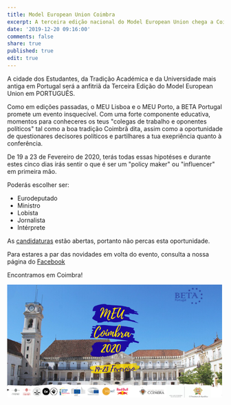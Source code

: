 ```yaml
---
title: Model European Union Coimbra
excerpt: A terceira edição nacional do Model European Union chega a Coimbra!
date: '2019-12-20 09:16:00'
comments: false
share: true
published: true
edit: true
---
```

<p align="justify">

A cidade dos Estudantes, da Tradição Académica e da Universidade mais antiga em Portugal será a anfitriã da Terceira Edição do Model European Union em PORTUGUÊS.

</p>
<p align="justify">

Como em edições passadas, o MEU Lisboa e o MEU Porto, a BETA Portugal promete um evento insquecível. Com uma forte componente educativa, momentos para conheceres os teus "colegas de trabalho e oponentes políticos" tal como a boa tradição Coimbrã dita, assim como a oportunidade de questionares decisores políticos e partilhares a tua exepriência quanto à conferência.

</p>
<p align="justify">

De 19 a 23 de Fevereiro de 2020, terás todas essas hipotéses e durante estes cinco dias irás sentir o que é ser um "policy maker" ou "influencer" em primeira mão.

</p>
<p align="justify">

Poderás escolher ser:

</p>
<p align="justify">

* Eurodeputado
* Ministro
* Lobista
* Jornalista
* Intérprete

</p>
<p align="justify">

As [candidaturas](https://docs.google.com/forms/d/e/1FAIpQLSer3_DjARFnSfRXjzJzOIoLIQPpdJqt6FX1yc66o0KY56PYiA/viewform) estão abertas, portanto não percas esta oportunidade.

</p>
<p align="justify">

Para estares a par das novidades em volta do evento, consulta a nossa página do [Facebook](https://www.facebook.com/pg/betaportugal.official/posts/?ref=page_internal)

</p>
<p align="justify">

Encontramos em Coimbra!

</p>

![Banner](/assets/images/bannerMEUC.png)
